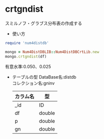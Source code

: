 crtgndist
=========
スミルノフ・グラブス分布表の作成する

* 使い方

```ruby
require 'num4distdb'

mongo = Num4DistDBLIB::Num4DistDBCrtLib.new
mongo.crtgndist(df)
```
有意水準:0.050、0.025

* テーブルの型
  DataBase名:distdb  
  コレクション名:gninv  

  |カラム名|型    |
  |-------|------|
  |_id    |ID    |
  |df     |double|
  |p      |double|
  |gn     |double|

